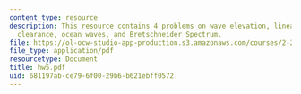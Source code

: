 ```yaml
---
content_type: resource
description: This resource contains 4 problems on wave elevation, linear system, deck
  clearance, ocean waves, and Bretschneider Spectrum.
file: https://ol-ocw-studio-app-production.s3.amazonaws.com/courses/2-22-design-principles-for-ocean-vehicles-13-42-spring-2005/681197abce796f0029b6b621ebff0572_hw5.pdf
file_type: application/pdf
resourcetype: Document
title: hw5.pdf
uid: 681197ab-ce79-6f00-29b6-b621ebff0572
---
```

